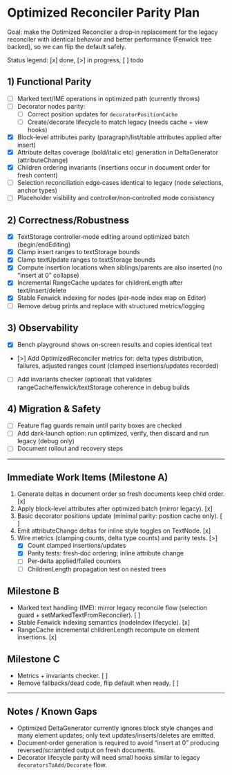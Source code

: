 # Optimized Reconciler Parity Plan

Goal: make the Optimized Reconciler a drop‑in replacement for the legacy reconciler with identical behavior and better performance (Fenwick tree backed), so we can flip the default safely.

Status legend: [x] done, [>] in progress, [ ] todo

## 1) Functional Parity

- [ ] Marked text/IME operations in optimized path (currently throws)
- [ ] Decorator nodes parity:
  - [ ] Correct position updates for `decoratorPositionCache`
  - [ ] Create/decorate lifecycle to match legacy (needs cache + view hooks)
- [x] Block‑level attributes parity (paragraph/list/table attributes applied after insert)
- [x] Attribute deltas coverage (bold/italic etc) generation in DeltaGenerator (attributeChange)
- [x] Children ordering invariants (insertions occur in document order for fresh content)
- [ ] Selection reconciliation edge‑cases identical to legacy (node selections, anchor types)
- [ ] Placeholder visibility and controller/non‑controlled mode consistency

## 2) Correctness/Robustness

- [x] TextStorage controller‑mode editing around optimized batch (begin/endEditing)
- [x] Clamp insert ranges to textStorage bounds
- [x] Clamp textUpdate ranges to textStorage bounds
- [x] Compute insertion locations when siblings/parents are also inserted (no “insert at 0” collapse)
- [x] Incremental RangeCache updates for childrenLength after text/insert/delete
- [x] Stable Fenwick indexing for nodes (per‑node index map on Editor)
- [ ] Remove debug prints and replace with structured metrics/logging

## 3) Observability

- [x] Bench playground shows on‑screen results and copies identical text
- [>] Add OptimizedReconciler metrics for: delta types distribution, failures, adjusted ranges count (clamped insertions/updates recorded)
- [ ] Add invariants checker (optional) that validates rangeCache/fenwick/textStorage coherence in debug builds

## 4) Migration & Safety

- [ ] Feature flag guards remain until parity boxes are checked
- [ ] Add dark‑launch option: run optimized, verify, then discard and run legacy (debug only)
- [ ] Document rollout and recovery steps

---

## Immediate Work Items (Milestone A)

1. Generate deltas in document order so fresh documents keep child order. [x]
2. Apply block‑level attributes after optimized batch (mirror legacy). [x]
3. Basic decorator positions update (minimal parity: position cache only). [ ]
4. Emit attributeChange deltas for inline style toggles on TextNode. [x]
5. Wire metrics (clamping counts, delta type counts) and parity tests. [>]
   - [x] Count clamped insertions/updates
   - [x] Parity tests: fresh‑doc ordering; inline attribute change
   - [ ] Per‑delta applied/failed counters
   - [ ] ChildrenLength propagation test on nested trees

## Milestone B

- Marked text handling (IME): mirror legacy reconcile flow (selection guard + setMarkedTextFromReconciler). [ ]
- Stable Fenwick indexing semantics (nodeIndex lifecycle). [x]
- RangeCache incremental childrenLength recompute on element insertions. [x]

## Milestone C

- Metrics + invariants checker. [ ]
- Remove fallbacks/dead code, flip default when ready. [ ]

---

## Notes / Known Gaps

- Optimized DeltaGenerator currently ignores block style changes and many element updates; only text updates/inserts/deletes are emitted.
- Document‑order generation is required to avoid “insert at 0” producing reversed/scrambled output on fresh documents.
- Decorator lifecycle parity will need small hooks similar to legacy `decoratorsToAdd/Decorate` flow.
